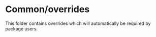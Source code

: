 # Common/overrides

This folder contains overrides which will automatically be required by package users.
